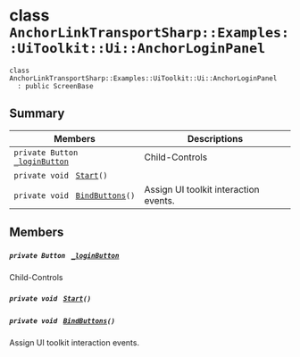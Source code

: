 # class `AnchorLinkTransportSharp::Examples::UiToolkit::Ui::AnchorLoginPanel` 

```
class AnchorLinkTransportSharp::Examples::UiToolkit::Ui::AnchorLoginPanel
  : public ScreenBase
```

## Summary

 Members                                | Descriptions                                
----------------------------------------|---------------------------------------------
`private Button ` [`_loginButton`](#class_anchor_link_transport_sharp_1_1_examples_1_1_ui_toolkit_1_1_ui_1_1_anchor_login_panel_1adef94152cafff3a9d732839025cf3321) | Child-Controls
`private void ` [`Start`](#class_anchor_link_transport_sharp_1_1_examples_1_1_ui_toolkit_1_1_ui_1_1_anchor_login_panel_1a07aaf1227e4d645f15e0a964f54ef291)`()` | 
`private void ` [`BindButtons`](#class_anchor_link_transport_sharp_1_1_examples_1_1_ui_toolkit_1_1_ui_1_1_anchor_login_panel_1ac0a62408f7b64fe84a8a710e7119b60b)`()` | Assign UI toolkit interaction events.

## Members

##### `private Button ` [`_loginButton`](#class_anchor_link_transport_sharp_1_1_examples_1_1_ui_toolkit_1_1_ui_1_1_anchor_login_panel_1adef94152cafff3a9d732839025cf3321) 

Child-Controls

##### `private void ` [`Start`](#class_anchor_link_transport_sharp_1_1_examples_1_1_ui_toolkit_1_1_ui_1_1_anchor_login_panel_1a07aaf1227e4d645f15e0a964f54ef291)`()` 

##### `private void ` [`BindButtons`](#class_anchor_link_transport_sharp_1_1_examples_1_1_ui_toolkit_1_1_ui_1_1_anchor_login_panel_1ac0a62408f7b64fe84a8a710e7119b60b)`()` 

Assign UI toolkit interaction events.

